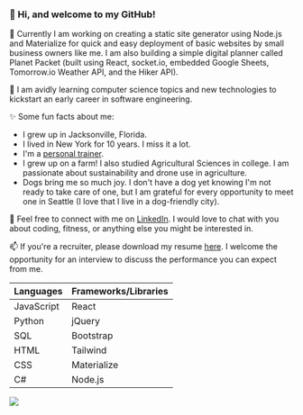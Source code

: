 ### 👋 Hi, and welcome to my GitHub!

🔭 Currently I am working on creating a static site generator using Node.js and Materialize for quick and easy deployment of basic websites by small business owners like me.  I am also building a simple digital planner called Planet Packet (built using React, socket.io, embedded Google Sheets, Tomorrow.io Weather API, and the Hiker API).

🌱 I am avidly learning computer science topics and new technologies to kickstart an early career in software engineering. 

✨ Some fun facts about me:
* I grew up in Jacksonville, Florida.
* I lived in New York for 10 years.  I miss it a lot.
* I'm a [personal trainer](https://squat.coach/).
* I grew up on a farm!  I also studied Agricultural Sciences in college.  I am passionate about sustainability and drone use in agriculture.
* Dogs bring me so much joy.  I don't have a dog yet knowing I'm not ready to take care of one, but I am grateful for every opportunity to meet one in Seattle (I love that I live in a dog-friendly city).

💬 Feel free to connect with me on [LinkedIn](https://linkedin.com/in/westkorea/).  I would love to chat with you about coding, fitness, or anything else you might be interested in.

📫 If you're a recruiter, please download my resume [here](https://github.com/west-korea/Michael-Ha-resume/raw/main/Michael-Ha-resume.pdf).  I welcome the opportunity for an interview to discuss the performance you can expect from me.

| Languages | Frameworks/Libraries |
| --------- | -------------------- |
| JavaScript | React |
| Python | jQuery |
| SQL | Bootstrap |
| HTML | Tailwind |
| CSS | Materialize |
| C# | Node.js |

![](https://raw.githubusercontent.com/west-korea/github-stats/master/generated/overview.svg#gh-dark-mode-only)

